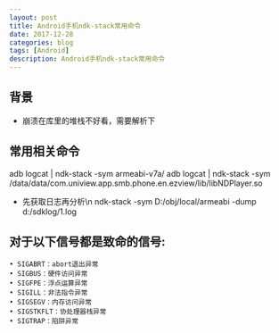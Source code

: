 ```yaml
---
layout: post
title: Android手机ndk-stack常用命令
date: 2017-12-28
categories: blog
tags: [Android]
description: Android手机ndk-stack常用命令
---
```



## 背景

- 崩溃在库里的堆栈不好看，需要解析下

## 常用相关命令
adb logcat | ndk-stack -sym armeabi-v7a/
adb logcat | ndk-stack -sym /data/data/com.uniview.app.smb.phone.en.ezview/lib/libNDPlayer.so

- 先获取日志再分析\n
ndk-stack -sym D:/obj/local/armeabi -dump d:/sdklog/1.log


## 对于以下信号都是致命的信号:
	• SIGABRT：abort退出异常
	• SIGBUS：硬件访问异常
	• SIGFPE：浮点运算异常
	• SIGILL：非法指令异常
	• SIGSEGV：内存访问异常
	• SIGSTKFLT：协处理器栈异常
	• SIGTRAP：陷阱异常
